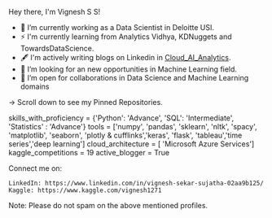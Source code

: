 
Hey there, I'm Vignesh S S!

     
- 🔭 I’m currently working as a Data Scientist in Deloitte USI. 
- ⚡  I'm currently learning from Analytics Vidhya, KDNuggets and TowardsDataScience.
- 🖋️  I'm actively writing blogs on Linkedin in [Cloud_AI_Analytics](#https://www.linkedin.com/company/cloud-ai-analytics/?viewAsMember=true).
- 🤔 I’m looking for an new opportunities in Machine Learning field.
- 👯 I’m open for collaborations in Data Science and Machine Learning domains
    
-> Scroll down to see my Pinned Repositories.

skills_with_proficiency = {'Python': 'Advance', 'SQL': 'Intermediate', 'Statistics' : 'Advance'}
tools = ['numpy', 'pandas', 'sklearn', 'nltk', 'spacy', 'matplotlib', 'seaborn', 'plotly & cufflinks','keras', 'flask', 'tableau','time series','deep learning']
cloud_architecture = [ 'Microsoft Azure Services']
kaggle_competitions = 19
active_blogger = True

Connect me on:

    LinkedIn: https://www.linkedin.com/in/vignesh-sekar-sujatha-02aa9b125/
    Kaggle: https://www.kaggle.com/vignesh1271
    
Note: Please do not spam on the above mentioned profiles.

